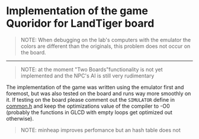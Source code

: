 # Implementation of the game Quoridor for LandTiger board

> NOTE: When debugging on the lab's computers with the emulator the colors are different than the originals, this problem does not occur on the board.

---

> NOTE: at the moment "Two Boards"functionality is not yet implemented and the NPC's AI is still very rudimentary

The implementation of the game was written using the emulator first and foremost, but was also tested on the board and runs way more smoothly on it. If testing on the board please comment out the `SIMULATOR` define in [common.h](Quoridor/common.h) and keep the optimizations value of the compiler to -O0 (probably the functions in GLCD with empty loops get optimized out otherwise).

> NOTE: minheap improves perfomance but an hash table does not
